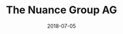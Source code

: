 ---
title:          "The Nuance Group AG"
date:           "2018-07-05"
draft:          false
robotsExclude:  true
---